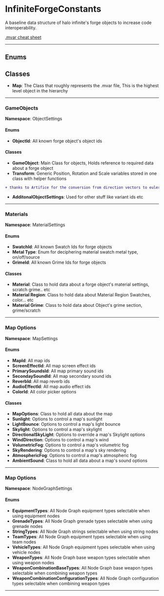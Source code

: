 # InfiniteForgeConstants

A baseline data structure of halo infinite's forge objects to increase code interoperability.

[.mvar cheat sheet](https://gist.github.com/joshf67/7cc15f31e54db7466671d84e4f9b1630)

---

## Enums

## Classes
- **Map**: The Class that roughly represents the .mvar file, This is the highest level object in the hierarchy

---

### GameObjects
**Namespace**: ObjectSettings
#### Enums

- **ObjectId**:  All known forge object's object ids
 
#### Classes
- **GameObject**: Main Class for objects, Holds reference to required data about a forge object
- **Transform**: Generic Position, Rotation and Scale variables stored in one class with helper functions
```diff
+ thanks to Artifice for the conversion from direction vectors to euler angles
```
- **AdditonalObjectSettings**: Used for other stuff like variant ids etc

---

### Materials
**Namespace**: MaterialSettings

#### Enums
- **SwatchId**: All known Swatch Ids for forge objects
- **Metal Type**: Enum for deciphering material swatch metal type, on/off/source
- **GrimeId**: All known Grime Ids for forge objects

#### Classes
- **Material**: Class to hold data about a forge object's material settings, scratch grime.. etc
- **Material Region**: Class to hold data about Material Region Swatches, color... etc
- **Material Grime**: Class to hold data about Object's grime section, grime/scratch

---

### Map Options
**Namespace**: MapSettings

#### Enums

- **MapId**: All map ids
- **ScreenEffectId**: All map screen effect ids
- **PrimarySoundsId**: All map primary sound ids
- **SecondaySoundId**: All map secondary sound ids
- **ReverbId**: All map reverb ids
- **AudioEffectId**: All map audio effect ids
- **ColorId**: All color picker options

#### Classes

- **MapOptions**: Class to hold all data about the map
- **Sunlight**: Options to control a map's sunlight
- **LightBounce**: Options to control a map's light bounce
- **Skylight**: Options to control a map's skylight
- **DirectionalSkyLight**: Options to override a map's Skylight options
- **WindDirection**: Options to control a map's wind
- **VolumetricFog**: Options to control a map's volumetric fog
- **SkyRendering**: Options to control a map's sky rendering
- **AtmosphericFog**: Options to control a map's atmospheric fog
- **AmbientSound**: Class to hold all data about a map's sound options


---


### Map Options
**Namespace**: NodeGraphSettings

#### Enums

- **EquipmentTypes**: All Node Graph equipment types selectable when using equipment nodes
- **GrenadeTypes**: All Node Graph grenade types selectable when using grenade nodes
- **StringTypes**: All Node Graph strings selectable when using string nodes
- **TeamTypes**: All Node Graph equipment types selectable when using team nodes
- **VehicleTypes**: All Node Graph equipment types selectable when using vehicle nodes
- **WeaponTypes**: All Node Graph base weapon types selectable when using weapon nodes
- **WeaponCombinationBaseTypes**: All Node Graph base weapon types selectable when combining weapon types
- **WeaponCombinationConfigurationTypes**: All Node Graph configuration types selectable when combining weapon types


---